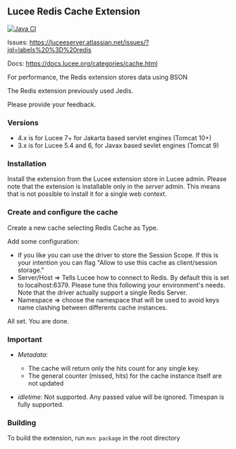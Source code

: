 ## Lucee Redis Cache Extension

[![Java CI](https://github.com/lucee/extension-redis/actions/workflows/main.yml/badge.svg)](https://github.com/lucee/extension-redis/actions/workflows/main.yml)

Issues: https://luceeserver.atlassian.net/issues/?jql=labels%20%3D%20redis

Docs: https://docs.lucee.org/categories/cache.html

For performance, the Redis extension stores data using BSON

The Redis extension previously used Jedis.

Please provide your feedback.

### Versions

- 4.x is for Lucee 7+ for Jakarta based servlet engines (Tomcat 10+)
- 3.x is for Lucee 5.4 and 6, for Javax based sevlet engines (Tomcat 9)

### Installation

Install the extension from the Lucee extension store in Lucee admin. Please note that the extension is installable only in the *server* admin.
This means that is not possible to install it for a single web context.

### Create and configure the cache

Create a new cache selecting Redis Cache as Type.

Add some configuration:

* If you like you can use the driver to store the Session Scope. If this is your intention you can flag "Allow to use this cache as client/session storage."
* Server/Host => Tells Lucee how to connect to Redis. By default this is set to localhost:6379.
Please tune this following your environment's needs. Note that the driver actually support a single Redis Server.
* Namespace => choose the namespace that will be used to avoid keys name clashing between differents cache instances.

All set. You are done.

### Important

* *Metadata*:
    * The cache will return only the hits count for any single key.
    * The general counter (missed, hits) for the cache instance itself are not updated

* *idletime*:
  Not supported. Any passed value will be ignored. Timespan is fully supported.

### Building

To build the extension, run `mvn package` in the root directory



